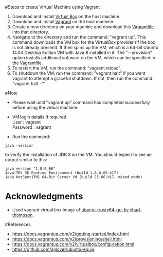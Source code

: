 #Steps to create Virtual Machine using Vagrant
1. Download and Install [Virtual Box](https://www.virtualbox.org/wiki/Downloads) on the host machine.
2. Download and Install [Vagrant](https://www.vagrantup.com/downloads.html) on the host machine.
3. Create a new directory on your machine and download this [Vagrantfile](https://github.com/SoftwareEngineeringToolDemos/ICSE-2014-Viva/blob/master/build-vm/Vagrantfile) into that directory.
4. Navigate to the directory and run the command: "vagrant up". This command downloads the VM box for the VirtualBox provider (if the box is not already present). It then spins up the VM, which is a 64-bit Ubuntu 14.04 Desktop Edition VM with Java 8 installed in it. The "--provision" option installs additional software on the VM, which can be specified in the Vagrantfile.
5. To restart the VM, run the command: "vagrant reload". 
6. To shutdown the VM, run the command: "vagrant halt" if you want vagrant to attempt a graceful shutdown. If not, then run the command: "vagrant halt -f"

#Note
* Please wait until "vagrant up" command has completed successfully before using the virtual machine.
* VM login details if required:</br>
User     : vagrant</br>
Password : vagrant 

* Run the command:
~~~
java -version
~~~
 to verify the installation of JDK 8 on the VM. You should expect to see an output similar to this:
~~~
java version "1.8.0_66"
Java(TM) SE Runtime Environment (build 1.8.0_66-b17)
Java HotSpot(TM) 64-Bit Server VM (build 25.66-b17, mixed mode)
~~~
# Acknowledgments
* Used vagrant virtual box image of [ubuntu-trusty64-gui by chad-thompson](https://atlas.hashicorp.com/chad-thompson/boxes/ubuntu-trusty64-gui).

#References
* https://docs.vagrantup.com/v2/getting-started/index.html
* https://docs.vagrantup.com/v2/provisioning/shell.html 
* https://docs.vagrantup.com/v2/virtualbox/configuration.html
* https://github.com/aglover/ubuntu-equip


